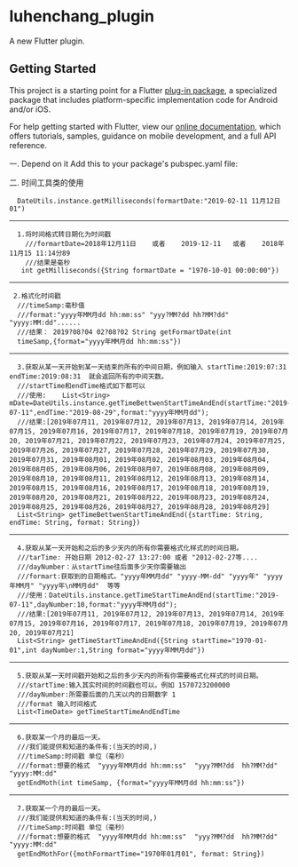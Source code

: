# luhenchang_plugin

A new Flutter plugin.

## Getting Started

This project is a starting point for a Flutter
[plug-in package](https://flutter.dev/developing-packages/),
a specialized package that includes platform-specific implementation code for
Android and/or iOS.

For help getting started with Flutter, view our 
[online documentation](https://flutter.dev/docs), which offers tutorials, 
samples, guidance on mobile development, and a full API reference.

一. Depend on it
Add this to your package's pubspec.yaml file:

二. 时间工具类的使用

 
      DateUtils.instance.getMilliseconds(formartDate:"2019-02-11 11月12日01")

-------------------------

      1.将时间格式转日期化为时间戳
        ///formartDate=2018年12月11日    或者    2019-12-11   或者    2018年11月15 11:14分89
        ///结果是毫秒
       int getMilliseconds({String formartDate = "1970-10-01 00:00:00"})
----------------
   
   
     2.格式化时间戳 
      ///timeSamp:毫秒值 
      ///format:"yyyy年MM月dd hh:mm:ss" "yyy?MM?dd hh?MM?dd" "yyyy:MM:dd"...... 
      ///结果： 2019?08?04 02?08?02 String getFormartDate(int
      timeSamp,{format="yyyy年MM月dd hh:mm:ss"})
   
---------------   
      3.获取从某一天开始到某一天结束的所有的中间日期，例如输入 startTime:2019:07:31  endTime:2019:08:31  就会返回所有的中间天数。
      ///startTime和endTime格式如下都可以
      ///使用:    List<String> mDate=DateUtils.instance.getTimeBettwenStartTimeAndEnd(startTime:"2019-07-11",endTime:"2019-08-29",format:"yyyy年MM月dd");
      ///结果:[2019年07月11, 2019年07月12, 2019年07月13, 2019年07月14, 2019年07月15, 2019年07月16, 2019年07月17, 2019年07月18, 2019年07月19, 2019年07月20, 2019年07月21, 2019年07月22, 2019年07月23, 2019年07月24, 2019年07月25, 2019年07月26, 2019年07月27, 2019年07月28, 2019年07月29, 2019年07月30, 2019年07月31, 2019年08月01, 2019年08月02, 2019年08月03, 2019年08月04, 2019年08月05, 2019年08月06, 2019年08月07, 2019年08月08, 2019年08月09, 2019年08月10, 2019年08月11, 2019年08月12, 2019年08月13, 2019年08月14, 2019年08月15, 2019年08月16, 2019年08月17, 2019年08月18, 2019年08月19, 2019年08月20, 2019年08月21, 2019年08月22, 2019年08月23, 2019年08月24, 2019年08月25, 2019年08月26, 2019年08月27, 2019年08月28, 2019年08月29]
      List<String> getTimeBettwenStartTimeAndEnd({startTime: String, endTime: String, format: String}) 
        
   
---------------
      4.获取从某一天开始和之后的多少天内的所有你需要格式化样式的时间日期。
      ///tarTime: 开始日期 2012-02-27 13:27:00 或者 "2012-02-27等....
      ///dayNumber：从startTime往后面多少天你需要输出
      ///formart:获取到的日期格式。"yyyy年MM月dd" "yyyy-MM-dd" "yyyy年" "yyyy年MM月" "yyyy年\nMM月dd"  等等
      ///使用：DateUtils.instance.getTimeStartTimeAndEnd(startTime:"2019-07-11",dayNumber:10,format:"yyyy年MM月dd");
      ///结果:[2019年07月11, 2019年07月12, 2019年07月13, 2019年07月14, 2019年07月15, 2019年07月16, 2019年07月17, 2019年07月18, 2019年07月19, 2019年07月20, 2019年07月21]
      List<String> getTimeStartTimeAndEnd({String startTime="1970-01-01",int dayNumber:1,String format="yyyy年MM月dd"})
          
--------------
   
      5.获取从某一天时间戳开始和之后的多少天内的所有你需要格式化样式的时间日期。
      ///startTime:输入其实时间的时间戳也可以。例如 1570723200000
      ///dayNumber:所需要后面的几天以内的日期数字 1
      ///format 输入时间格式
      List<TimeDate> getTimeStartTimeAndEndTime
      
-----------------

      6.获取某一个月的最后一天。
      ///我们能提供和知道的条件有:(当天的时间,)
      ///timeSamp:时间戳 单位（毫秒）
      ///format:想要的格式  "yyyy年MM月dd hh:mm:ss"  "yyy?MM?dd  hh?MM?dd" "yyyy:MM:dd"
      getEndMoth(int timeSamp, {format="yyyy年MM月dd hh:mm:ss"}) 

---------------
      
      7.获取某一个月的最后一天。
      ///我们能提供和知道的条件有:(当天的时间,)
      ///timeSamp:时间戳 单位（毫秒）
      ///format:想要的格式  "yyyy年MM月dd hh:mm:ss"  "yyy?MM?dd  hh?MM?dd" "yyyy:MM:dd"
      getEndMothFor({mothFormartTime="1970年01月01", format: String})          